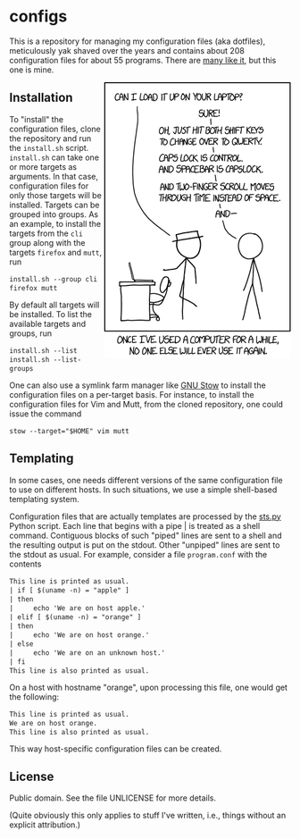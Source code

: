 # configs

This is a repository for managing my configuration files (aka dotfiles), meticulously yak shaved over the years and contains about <!--FILES-->208 configuration files for about <!--PROGRAMS-->55
programs.  There are [many like it][others], but this one is mine.

<a href="https://xkcd.com/1806/">
  <img align="right" src="https://raw.githubusercontent.com/manu-mannattil/assets/master/configs/xkcd.png"/>
</a>

## Installation

To "install" the configuration files, clone the repository and run
the `install.sh` script.  `install.sh` can take one or more targets as
arguments.  In that case, configuration files for only those targets
will be installed.  Targets can be grouped into groups.  As an example,
to install the targets from the `cli` group along with the targets
`firefox` and `mutt`, run

    install.sh --group cli firefox mutt

By default all targets will be installed.  To list the available targets
and groups, run

    install.sh --list
    install.sh --list-groups

One can also use a symlink farm manager like [GNU Stow][stow] to install
the configuration files on a per-target basis.  For instance, to install
the configuration files for Vim and Mutt, from the cloned repository,
one could issue the command

    stow --target="$HOME" vim mutt

## Templating

In some cases, one needs different versions of the same configuration
file to use on different hosts.  In such situations, we use a simple
shell-based templating system.

Configuration files that are actually templates are processed by the
[sts.py](sts.py) Python script.  Each line that begins with a pipe | is
treated as a shell command.  Contiguous blocks of such "piped" lines are
sent to a shell and the resulting output is put on the stdout.  Other
"unpiped" lines are sent to the stdout as usual.  For example, consider
a file `program.conf` with the contents

    This line is printed as usual.
    | if [ $(uname -n) = "apple" ]
    | then
    |     echo 'We are on host apple.'
    | elif [ $(uname -n) = "orange" ]
    | then
    |     echo 'We are on host orange.'
    | else
    |     echo 'We are on an unknown host.'
    | fi
    This line is also printed as usual.

On a host with hostname "orange", upon processing this file, one would
get the following:

    This line is printed as usual.
    We are on host orange.
    This line is also printed as usual.

This way host-specific configuration files can be created.

## License

Public domain.  See the file UNLICENSE for more details.

(Quite obviously this only applies to stuff I've written, i.e., things
without an explicit attribution.)

[others]: https://github.com/search?q=dotfiles+OR+configs
[stow]: https://www.gnu.org/software/stow/stow.html
